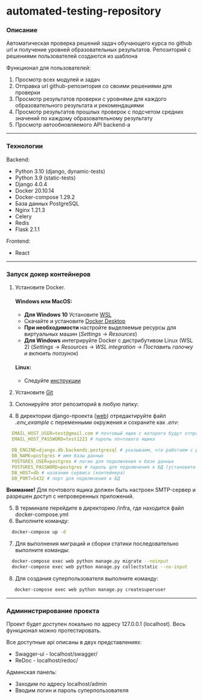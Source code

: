 # automated-testing-repository

### Описание
Автоматическая проверка решений задач обучающего курса по github url и получение уровней образовательных результатов. Репозиторий с решениями пользователей создаются из шаблона

Функционал для пользователей:
1) Просмотр всех модулей и задач
2) Отправка url github-репозитория со своими решениями для проверки
3) Просмотр результатов проверки с уровнями для каждого образовательного результата и рекомендациями
4) Просмотр результатов прошлых проверок с подсчетом средних значений по каждому образовательному результату
5) Просмотр автообновляемого API backend-а

---
### Технологии
Backend:
- Python 3.10 (django, dynamic-tests)
- Python 3.9 (static-tests)
- Django 4.0.4
- Docker 20.10.14
- Docker-compose 1.29.2
- База данных PostgreSQL
- Nginx 1.21.3
- Celery
- Redis
- Flask 2.1.1

Frontend:
- React

---
### Запуск докер контейнеров
1. Установите Docker.

   #### Windows или MacOS:
    * **Для Windows 10** Установите [WSL](https://docs.microsoft.com/ru-ru/windows/wsl/install-win10)
    * Скачайте и установите [Docker Desktop](https://www.docker.com/products/docker-desktop)
    * **При необходимости** настройте выделяемые ресурсы для виртуальных машин (_Settings_ -> _Resources_)
   * **Для Windows** интегрируйте Docker с дистрибутивом Linux (WSL 2) (_Settings_ -> _Resources_ -> _WSL integration_ -> _Поставить галочку и вклюить ползунок_)

   #### Linux:
   * Следуйте [инструкции](https://docs.docker.com/engine/install/ubuntu/)

2. Установите [Git](https://git-scm.com/book/ru/v2/%D0%92%D0%B2%D0%B5%D0%B4%D0%B5%D0%BD%D0%B8%D0%B5-%D0%A3%D1%81%D1%82%D0%B0%D0%BD%D0%BE%D0%B2%D0%BA%D0%B0-Git)
3. Склонируйте этот репозиторий в любую папку:

4. В директории django-проекта ([web](./web)) отредактируйте файл *.env_example* с переменными окружения и сохраните как *.env*:
```yaml
  EMAIL_HOST_USER=test@gmail.com # почтовый ящик с которого будут отправляться письма для активации
  EMAIL_HOST_PASSWORD=test1223 # пароль почтового ящика

  DB_ENGINE=django.db.backends.postgresql # указываем, что работаем с postgresql
  DB_NAME=postgres # имя базы данных
  POSTGRES_USER=postgres # логин для подключения к базе данных
  POSTGRES_PASSWORD=postgres # пароль для подключения к БД (установите свой)
  DB_HOST=db # название сервиса (контейнера)
  DB_PORT=5432 # порт для подключения к БД
```
**Внимание!** Для почтового ящика должен быть настроен SMTP-сервер и разрешен доступ с непроверенных приложений.

5. В терминале перейдите в директорию /infra, где находится файл docker-compose.yml
6. Выполните команду:
```bash
  docker-compose up -d
```
7. Для выполнения миграций и сборки статики последовательно выполните команды:
```bash
  docker-compose exec web python manage.py migrate --noinput
  docker-compose exec web python manage.py collectstatic --no-input
```
8. Для создания суперпользователя выполните команду:
```bash
   docker-compose exec web python manage.py createsuperuser
```

---
### Администрирование проекта
Проект будет доступен локально по адресу 127.0.0.1 (localhost). Весь функционал можно протестировать.

Все доступные api описаны в двух представлениях:
- Swagger-ui - localhost/swagger/
- ReDoc - localhost/redoc/

Админская панель:
- Заходим по адресу localhost/admin
- Вводим логин и пароль суперпользователя
